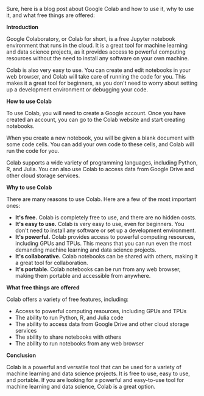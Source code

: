Sure, here is a blog post about Google Colab and how to use it, why to use it, and what free things are offered:

**Introduction**

Google Colaboratory, or Colab for short, is a free Jupyter notebook environment that runs in the cloud. It is a great tool for machine learning and data science projects, as it provides access to powerful computing resources without the need to install any software on your own machine.

Colab is also very easy to use. You can create and edit notebooks in your web browser, and Colab will take care of running the code for you. This makes it a great tool for beginners, as you don't need to worry about setting up a development environment or debugging your code.

**How to use Colab**

To use Colab, you will need to create a Google account. Once you have created an account, you can go to the Colab website and start creating notebooks.

When you create a new notebook, you will be given a blank document with some code cells. You can add your own code to these cells, and Colab will run the code for you.

Colab supports a wide variety of programming languages, including Python, R, and Julia. You can also use Colab to access data from Google Drive and other cloud storage services.

**Why to use Colab**

There are many reasons to use Colab. Here are a few of the most important ones:

* **It's free.** Colab is completely free to use, and there are no hidden costs.
* **It's easy to use.** Colab is very easy to use, even for beginners. You don't need to install any software or set up a development environment.
* **It's powerful.** Colab provides access to powerful computing resources, including GPUs and TPUs. This means that you can run even the most demanding machine learning and data science projects.
* **It's collaborative.** Colab notebooks can be shared with others, making it a great tool for collaboration.
* **It's portable.** Colab notebooks can be run from any web browser, making them portable and accessible from anywhere.

**What free things are offered**

Colab offers a variety of free features, including:

* Access to powerful computing resources, including GPUs and TPUs
* The ability to run Python, R, and Julia code
* The ability to access data from Google Drive and other cloud storage services
* The ability to share notebooks with others
* The ability to run notebooks from any web browser

**Conclusion**

Colab is a powerful and versatile tool that can be used for a variety of machine learning and data science projects. It is free to use, easy to use, and portable. If you are looking for a powerful and easy-to-use tool for machine learning and data science, Colab is a great option.